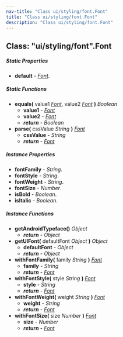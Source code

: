 ```yaml
---
nav-title: "Class ui/styling/font.Font"
title: "Class ui/styling/font.Font"
description: "Class ui/styling/font.Font"
---
```

## Class: "ui/styling/font".Font

##### Static Properties
 - **default** - [_Font_](../../../ui/styling/font/Font.md).

##### Static Functions
 - **equals(** value1 [_Font_](../../../ui/styling/font/Font.md), value2 [_Font_](../../../ui/styling/font/Font.md) **)** _Boolean_
   - **value1** - [_Font_](../../../ui/styling/font/Font.md)
   - **value2** - [_Font_](../../../ui/styling/font/Font.md)
   - _**return**_ - _Boolean_
 - **parse(** cssValue _String_ **)** [_Font_](../../../ui/styling/font/Font.md)
   - **cssValue** - _String_
   - _**return**_ - [_Font_](../../../ui/styling/font/Font.md)

##### Instance Properties
 - **fontFamily** - _String_.
 - **fontStyle** - _String_.
 - **fontWeight** - _String_.
 - **fontSize** - _Number_.
 - **isBold** - _Boolean_.
 - **isItalic** - _Boolean_.

##### Instance Functions
 - **getAndroidTypeface()** _Object_
   - _**return**_ - _Object_
 - **getUIFont(** defaultFont _Object_ **)** _Object_
   - **defaultFont** - _Object_
   - _**return**_ - _Object_
 - **withFontFamily(** family _String_ **)** [_Font_](../../../ui/styling/font/Font.md)
   - **family** - _String_
   - _**return**_ - [_Font_](../../../ui/styling/font/Font.md)
 - **withFontStyle(** style _String_ **)** [_Font_](../../../ui/styling/font/Font.md)
   - **style** - _String_
   - _**return**_ - [_Font_](../../../ui/styling/font/Font.md)
 - **withFontWeight(** weight _String_ **)** [_Font_](../../../ui/styling/font/Font.md)
   - **weight** - _String_
   - _**return**_ - [_Font_](../../../ui/styling/font/Font.md)
 - **withFontSize(** size _Number_ **)** [_Font_](../../../ui/styling/font/Font.md)
   - **size** - _Number_
   - _**return**_ - [_Font_](../../../ui/styling/font/Font.md)